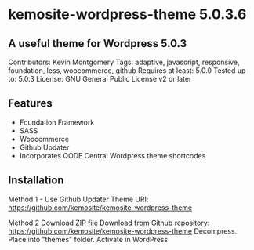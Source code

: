 # kemosite-wordpress-theme 5.0.3.6
## A useful theme for Wordpress 5.0.3

Contributors: Kevin Montgomery
Tags: adaptive, javascript, responsive, foundation, less, woocommerce, github
Requires at least: 5.0.0
Tested up to: 5.0.3
License: GNU General Public License v2 or later

## Features
 - Foundation Framework
 - SASS
 - Woocommerce
 - Github Updater
 - Incorporates QODE Central Wordpress theme shortcodes

## Installation
Method 1 - Use Github Updater
Theme URI: https://github.com/kemosite/kemosite-wordpress-theme

Method 2 Download ZIP file
Download from Github repository: https://github.com/kemosite/kemosite-wordpress-theme
Decompress. Place into "themes" folder. Activate in WordPress.